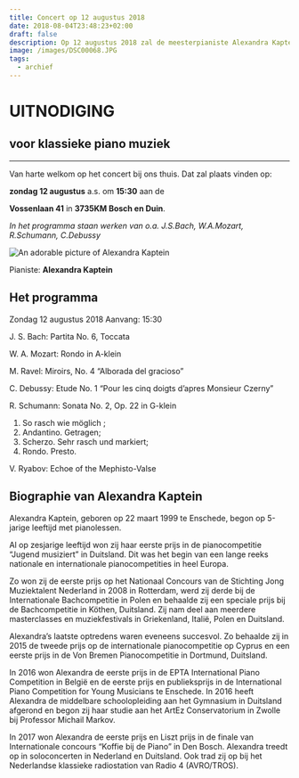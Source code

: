 ```yaml
---
title: Concert op 12 augustus 2018
date: 2018-08-04T23:48:23+02:00
draft: false
description: Op 12 augustus 2018 zal de meesterpianiste Alexandra Kaptein en soloconcert piano en aan de Vossenlaan 41 in 3735KM Bosch en Duin verzorgen.
image: /images/DSC00068.JPG
tags: 
  - archief
---
```


# UITNODIGING

## voor klassieke piano muziek

 ***



Van harte welkom op het concert bij ons thuis.  Dat zal plaats vinden op:

**zondag 12 augustus** a.s. om **15:30** aan de

**Vossenlaan 41** in **3735KM Bosch en Duin**.

*In het programma staan werken van o.a. J.S.Bach, W.A.Mozart, R.Schumann, C.Debussy*

![An adorable picture of Alexandra Kaptein](/images/DSC00190.JPG)

Pianiste: **Alexandra Kaptein**

## Het programma 

Zondag 12 augustus 2018
Aanvang: 15:30


J. S. Bach: 		Partita No. 6, Toccata

W. A. Mozart: 		Rondo in A-klein

M. Ravel:			Miroirs, No. 4  “Alborada del gracioso”

C. Debussy: 	Etude No. 1 “Pour les cinq doigts d’apres Monsieur Czerny”

R. Schumann: 		Sonata No. 2, Op. 22 in G-klein  
1. So rasch wie möglich ;
2. Andantino. Getragen;
3. Scherzo. Sehr rasch und markiert; 
4. Rondo. Presto.


 V. Ryabov: 		Echoe of the Mephisto-Valse	

## Biographie van Alexandra Kaptein

Alexandra Kaptein, geboren op 22 maart 1999 te Enschede, begon op 5-jarige leeftijd met pianolessen. 

Al op zesjarige leeftijd won zij haar eerste prijs in de pianocompetitie “Jugend musiziert” in Duitsland. Dit was het begin van een lange reeks nationale en internationale pianocompetities in heel Europa. 


Zo won zij de eerste prijs op het Nationaal Concours van de Stichting Jong Muziektalent Nederland in 2008 in Rotterdam, werd zij derde bij de Internationale Bachcompetitie in Polen en behaalde zij een speciale prijs bij de Bachcompetitie in Köthen, Duitsland. Zij nam deel aan meerdere masterclasses en muziekfestivals in Griekenland, Italië, Polen en Duitsland. 


Alexandra’s laatste optredens waren eveneens succesvol. Zo behaalde zij in 2015 de tweede prijs op de internationale pianocompetitie op Cyprus en een eerste prijs in de Von Bremen Pianocompetitie in Dortmund, Duitsland.


In 2016 won Alexandra de eerste prijs in de EPTA International Piano Competition in België en de eerste prijs en publieksprijs in de International Piano Competition for Young Musicians te Enschede.
In 2016 heeft Alexandra de middelbare schoolopleiding aan het Gymnasium in Duitsland afgerond en begon zij haar studie aan het ArtEz Conservatorium in Zwolle bij Professor Michail Markov.


In 2017 won Alexandra de eerste prijs en Liszt prijs in de finale van Internationale concours “Koffie bij de Piano” in Den Bosch.
Alexandra treedt op in soloconcerten in Nederland en Duitsland. Ook trad zij op bij het Nederlandse klassieke radiostation van Radio 4 (AVRO/TROS).
